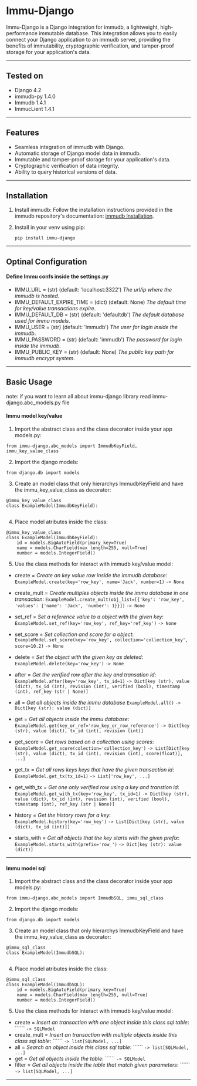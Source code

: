 # Immu-Django

Immu-Django is a Django integration for immudb, a lightweight, high-performance immutable database. This integration allows you to easily connect your Django application to an immudb server, providing the benefits of immutability, cryptographic verification, and tamper-proof storage for your application's data.


___
## Tested on

- Django 4.2
- immudb-py 1.4.0
- Immudb 1.4.1
- ImmucLient 1.4.1


___
## Features

- Seamless integration of immudb with Django.
- Automatic storage of Django model data in immudb.
- Immutable and tamper-proof storage for your application's data.
- Cryptographic verification of data integrity.
- Ability to query historical versions of data.

___
## Installation

1. Install immudb: Follow the installation instructions provided in the immudb repository's documentation: [immudb Installation](https://github.com/codenotary/immudb).

2. Install in your venv using pip:
   ```base
   pip install immu-django
   ```
___
## Optinal Configuration

#### Define Immu confs inside the settings.py
- IMMU_URL = (str) (default: 'localhost:3322') *The url/ip where the immudb is hosted*.
- IMMU_DEFAULT_EXPIRE_TIME = (dict) (default: None) *The default time for key/value transactions expire*.
- IMMU_DEFAULT_DB = (str) (default: 'defaultdb') *The default database used for immu models*.
- IMMU_USER = (str) (default: 'immudb') *The user for login inside the immudb*.
- IMMU_PASSWORD = (str) (default: 'immudb') *The password for login inside the immudb*.
- IMMU_PUBLIC_KEY = (str) (default: None) *The public key path for immudb encrypt system*.
___
## Basic Usage
note: if you want to learn all about immu-django library read immu-django.abc_models.py file 

#### Immu model key/value
1. Import the abstract class and the class decorator inside your app models.py:
```base
from immu-django.abc_models import ImmudbKeyField, immu_key_value_class
```

2. Import the django models:
```base
from django.db import models
```

3. Create an model class that only hierarchys ImmudbKeyField and have the immu_key_value_class as decorator:
```base
@immu_key_value_class
class ExampleModel(ImmudbKeyField):
    
```

4. Place model atributes inside the class:
```base
@immu_key_value_class
class ExampleModel(ImmudbKeyField):
    id = models.BigAutoField(primary_key=True)
    name = models.CharField(max_length=255, null=True)
    number = models.IntegerField()
```

5. Use the class methods for interact with immudb key/value model:
- create = *Create an key value row inside the immudb database*: ```ExampleModel.create(key='row_key', name='Jack', number=1)``` ```-> None``` 

- create_mult = *Create multiples objects inside the immu database in one transaction*: ```ExampleModel.create_mult(obj_list=[{'key': 'row_key', 'values': {'name': 'Jack', 'number': 1}}])``` ```-> None```

- set_ref = *Set a reference value to a object with the given key*: ```ExampleModel.set_ref(key='row_key', ref_key='ref_key')``` ```-> None```

- set_score = *Set collection and score for a object*: ```ExampleModel.set_score(key='row_key', collection='collection_key', score=10.2)``` ```-> None```

- delete = *Set the object with the given key as deleted*: ```ExampleModel.delete(key='row_key')``` ```-> None``` 

- after = *Get the verified row after the key and transation id*: ```ExampleModel.after(key='row_key', tx_id=1)``` ```-> Dict[key (str), value (dict), tx_id (int), revision (int), verified (bool), timestamp (int), ref_key (str | None)]```

- all = *Get all objects inside the immu database* ```ExampleModel.all()``` ```-> Dict[key (str): value (dict)]```

- get = *Get all objects inside the immu database*: ```ExampleModel.get(key_or_ref='row_key_or_row_reference')``` ```-> Dict[key (str), value (dict), tx_id (int), revision (int)]```

- get_score = *Get rows based on a collection using scores*: ```ExampleModel.get_score(colection='collection_key')``` ```-> List[Dict[key (str), value (dict), tx_id (int), revision (int), score(float)], ...]```

- get_tx = *Get all rows keys keys that have the given transaction id*: ```ExampleModel.get_tx(tx_id=1)``` ```-> List['row_key', ...]```

- get_with_tx = *Get one only verified row using a key and transtion id*: ```ExampleModel.get_with_tx(key='row_key', tx_id=1)``` ```-> Dict[key (str), value (dict), tx_id (int), revision (int), verified (bool), timestamp (int), ref_key (str | None)]```

- history = *Get the history rows for a key*: ```ExampleModel.history(key='row_key')``` ```-> List[Dict[key (str), value (dict), tx_id (int)]]```

- starts_with = *Get all objects that the key starts with the given prefix*: ```ExampleModel.starts_with(prefix='row_')``` ```-> Dict[key (str): value (dict)]```

___
#### Immu model sql
1. Import the abstract class and the class decorator inside your app models.py:
```base
from immu-django.abc_models import ImmudbSQL, immu_sql_class
```

2. Import the django models:
```base
from django.db import models
```

3. Create an model class that only hierarchys ImmudbKeyField and have the immu_key_value_class as decorator:
```base
@immu_sql_class
class ExampleModel(ImmudbSQL):
    
```

4. Place model atributes inside the class:
```base
@immu_sql_class
class ExampleModel(ImmudbSQL):
    id = models.BigAutoField(primary_key=True)
    name = models.CharField(max_length=255, null=True)
    number = models.IntegerField()
```

5. Use the class methods for interact with immudb key/value model:
- create = *Insert an transaction with one object inside this class sql table*: `````` ```-> SQLModel```
- create_mult = *Insert an transaction with multiple objects inside this class sql table*: `````` ```-> list[SQLModel, ...]```
- all = *Search an object inside this class sql table*: `````` ```-> list[SQLModel, ...]```
- get = *Get all objects inside the table*: `````` ```-> SQLModel```
- filter = *Get all objects inside the table that match given parameters*: `````` ```-> list[SQLModel, ...]```
___